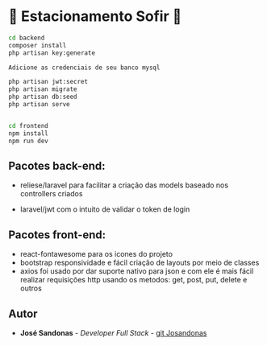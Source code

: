 # :city_sunset: Estacionamento Sofir :ticket:

```bash
cd backend
composer install
php artisan key:generate

Adicione as credenciais de seu banco mysql

php artisan jwt:secret
php artisan migrate
php artisan db:seed
php artisan serve


cd frontend
npm install
npm run dev
```

## Pacotes back-end:

* reliese/laravel para facilitar a criação das models baseado nos controllers criados

* laravel/jwt com o intuito de validar o token de login

## Pacotes front-end:
* react-fontawesome para os icones do projeto
* bootstrap responsividade e fácil criação de layouts por meio de classes
* axios foi usado por dar suporte nativo para json e com ele é mais fácil realizar requisições http usando os metodos: get, post, put, delete e outros

## Autor

* **José Sandonas** - *Developer Full Stack* - [git Josandonas](https://github.com/Josandonas)